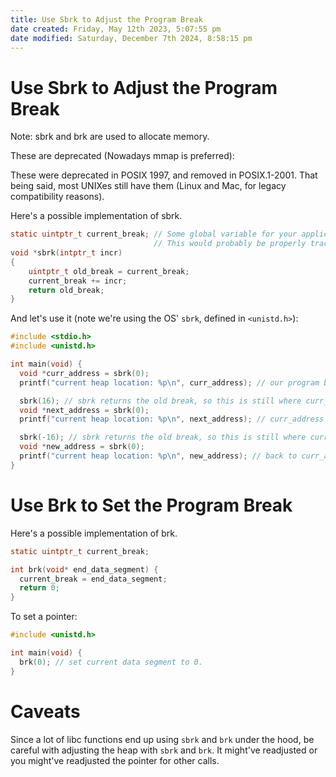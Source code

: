 ```yaml
---
title: Use Sbrk to Adjust the Program Break
date created: Friday, May 12th 2023, 5:07:55 pm
date modified: Saturday, December 7th 2024, 8:58:15 pm
---
```


# Use Sbrk to Adjust the Program Break

Note: sbrk and brk are used to allocate memory.

These are deprecated (Nowadays mmap is preferred):

These were deprecated in POSIX 1997, and removed in POSIX.1-2001. That
being said, most UNIXes still have them (Linux and Mac, for legacy
compatibility reasons).

Here\'s a possible implementation of sbrk.

```c
static uintptr_t current_break; // Some global variable for your application.
                                // This would probably be properly tracked by the OS for the process
void *sbrk(intptr_t incr)
{
    uintptr_t old_break = current_break;
    current_break += incr;
    return old_break;
}
```

And let\'s use it (note we\'re using the OS\' `sbrk`, defined in
`<unistd.h>`):

```c
#include <stdio.h>
#include <unistd.h>

int main(void) {
  void *curr_address = sbrk(0);
  printf("current heap location: %p\n", curr_address); // our program break

  sbrk(16); // sbrk returns the old break, so this is still where curr_address was.
  void *next_address = sbrk(0);
  printf("current heap location: %p\n", next_address); // curr_address + 16

  sbrk(-16); // sbrk returns the old break, so this is still where curr_address was.
  void *new_address = sbrk(0);
  printf("current heap location: %p\n", new_address); // back to curr_address
}
```

# Use Brk to Set the Program Break

Here\'s a possible implementation of brk.

```c
static uintptr_t current_break;

int brk(void* end_data_segment) {
  current_break = end_data_segment;
  return 0;
}
```

To set a pointer:

```c
#include <unistd.h>

int main(void) {
  brk(0); // set current data segment to 0.
}
```

# Caveats

Since a lot of libc functions end up using `sbrk` and `brk` under the
hood, be careful with adjusting the heap with `sbrk` and `brk`. It
might\'ve readjusted or you might\'ve readjusted the pointer for other
calls.
